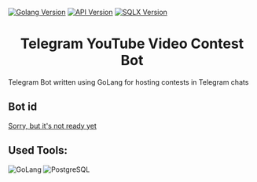 <a href="https://github.com/meowt/algorithms/blob/master/go.mod"><img src="https://img.shields.io/github/go-mod/go-version/meowt/algorithms" alt="Golang Version"></a>
<a href="https://github.com/go-telegram-bot-api/telegram-bot-api/"><img src="https://img.shields.io/github/v/release/go-telegram-bot-api/telegram-bot-api?label=TgBotApi" alt="API Version"></a>
<a href="https://github.com/go-telegram-bot-api/telegram-bot-api/"><img src="https://img.shields.io/github/v/tag/jmoiron/sqlx?label=sqlx" alt="SQLX Version"></a>

<h1 align="center">Telegram YouTube Video Contest Bot</h1>

Telegram Bot written using GoLang for hosting contests in Telegram chats

## Bot id

[Sorry, but it's not ready yet](https://t.me/)

## Used Tools:

![GoLang](https://img.shields.io/badge/-GoLang-f0f0f0?style=for-the-badge&logo=go&) ![PostgreSQL](https://img.shields.io/badge/-PostgreSQL-f0f0f0?style=for-the-badge&logo=PostgreSQL)
